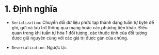 # 1. Định nghĩa

- `Serialization`: Chuyển đổi dữ liệu phức tạp thành dạng tuần tự byte để ghi, gửi và lưu trữ thông qua mạng hoặc các phương tiện khác. Điều quan trong khi tuần tự hóa 1 đối tượng, các thuộc tính của đối tượng được giữ nguyên cùng với các giá trị được gán của chúng.

- `Deserialization`: Ngược lại.

